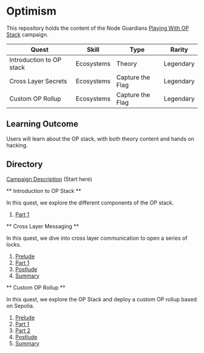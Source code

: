 # Optimism

This repository holds the content of the Node Guardians [Playing With OP Stack](https://nodeguardians.io/campaigns/playing-op-stack) campaign.

| Quest                    | Skill      | Type             | Rarity    |
| ------------------------ | ---------- | ---------------- | --------- |
| Introduction to OP stack | Ecosystems | Theory           | Legendary |
| Cross Layer Secrets      | Ecosystems | Capture the Flag | Legendary |
| Custom OP Rollup         | Ecosystems | Capture the Flag | Legendary |

## Learning Outcome

Users will learn about the OP stack, with both theory content and hands on hacking.

## Directory

[Campaign Description](./description.md) (Start here)

** Introduction to OP Stack **

In this quest, we explore the different components of the OP stack.

1. [Part 1](./introduction-to-op-stack/introduction-to-op-stack.md)

** Cross Layer Messaging **

In this quest, we dive into cross layer communication to open a series of locks.

1. [Prelude](./cross-layer-messaging/description/prelude.md)
2. [Part 1](./cross-layer-messaging/description/part1.md)
3. [Postlude](./cross-layer-messaging/description/postlude.md)
4. [Summary](./cross-layer-messaging/description/summary.md)

** Custom OP Rollup **

In this quest, we explore the OP Stack and deploy a custom OP rollup based on Sepolia.

1. [Prelude](./custom-op-rollup/description/prelude.md)
2. [Part 1](./custom-op-rollup/description/part1.md)
3. [Part 2](./custom-op-rollup/description/part2.md)
4. [Postlude](./custom-op-rollup/description/postlude.md)
5. [Summary](./custom-op-rollup/description/summary.md)

